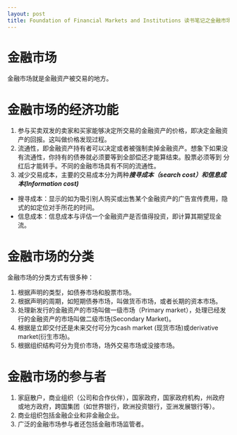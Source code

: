 ```yaml
---
layout: post
title: Foundation of Financial Markets and Institutions 读书笔记之金融市场
---
```


# 金融市场
金融市场就是金融资产被交易的地方。

# 金融市场的经济功能
1. 参与买卖双发的卖家和买家能够决定所交易的金融资产的价格，即决定金融资产的回报。这叫做价格发现过程。
2. 流通性，即金融资产持有者可以决定或者被强制卖掉金融资产。想象下如果没有流通性，你持有的债券就必须要等到全部偿还才能算结束。股票必须等到
分红后才能转手。不同的金融市场具有不同的流通性。
3. 减少交易成本，主要的交易成本分为两种***搜寻成本（search cost）***和***信息成本(Information cost)***
- 搜寻成本：显示的如为吸引别人购买或出售某个金融资产的广告宣传费用，隐式的如定位对手所花的时间。
- 信息成本：信息成本与评估一个金融资产是否值得投资，即计算其期望现金流。

# 金融市场的分类
金融市场的分类方式有很多种：

1. 根据声明的类型，如债券市场和股票市场。
2. 根据声明的周期，如短期债券市场，叫做货币市场，或者长期的资本市场。
3. 处理新发行的金融资产的市场叫做一级市场（Primary market），处理已经发行的金融资产的市场叫做二级市场(Secondary Market)。
4. 根据是立即交付还是未来交付可分为cash market (现货市场)或derivative market(衍生市场)。
5. 根据组织结构可分为竞价市场，场外交易市场或没接市场。

# 金融市场的参与者
1. 家庭散户，商业组织（公司和合作伙伴），国家政府，国家政府机构，州政府或地方政府，跨国集团（如世界银行，欧洲投资银行，亚洲发展银行等）。
2. 商业组织包括金融企业和非金融企业。
3. 广泛的金融市场参与者还包括金融市场监管者。
